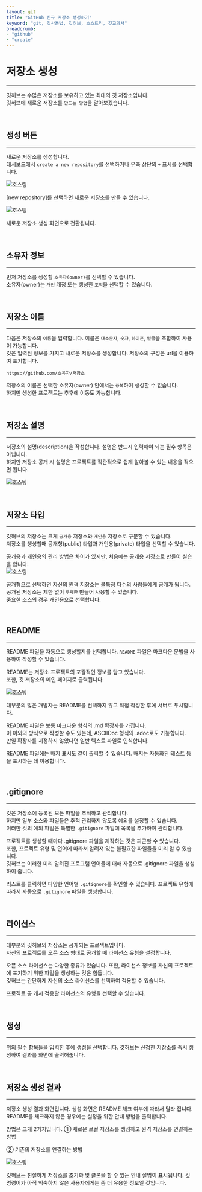 ```yaml
---
layout: git
title: "GitHub 신규 저장소 생성하기"
keyword: "git, 깃사용법, 깃허브, 소스트리, 깃교과서"
breadcrumb:
- "github"
- "create"
---
```


# 저장소 생성
---
깃허브는 수많은 저장소를 보유하고 있는 최대의 깃 저장소입니다.  
깃허브에 새로운 저장소를 `만드는 방법`을 알아보겠습니다.  

<br>

## 생성 버튼
---
새로운 저장소를 생성합니다.  
대시보드에서 `create a new repository`를 선택하거나 우측 상단의 `+` 표시를 선택합니다.

![호스팅](./img/create_01.png) 

[new repository]를 선택하면 새로운 저장소를 만들 수 있습니다.

![호스팅](./img/create_02.png) 

새로운 저장소 생성 화면으로 전환됩니다.  

<br>

## 소유자 정보
---
먼저 저장소를 생성할 `소유자(owner)`를 선택할 수 있습니다.  
소유자(owner)는 `개인` 개정 또는 생성한 `조직`을 선택할 수 있습니다.  

<br>

## 저장소 이름
---
다음은 저장소의 `이름`을 입력합니다. 이름은 `대소문자`, `숫자`, `하이픈`, `밑줄`을 조합하여 사용이 가능합니다.  
깃은 입력된 정보를 가지고 새로운 저장소를 생성합니다. 저장소의 구성은 url을 이용하여 표기합니다.

```
https://github.com/소유자/저장소
```

저장소의 이름은 선택한 소유자(owner) 안에서는 `중복`하여 생성할 수 없습니다.  
하지만 생성한 프로젝트는 추후에 이동도 가능합니다.  

<br>

## 저장소 설명
---
저장소의 설명(description)을 작성합니다. 설명은 반드시 입력해야 되는 필수 항목은 아닙니다.  
하지만 저장소 공개 시 설명은 프로젝트를 직관적으로 쉽게 알아볼 수 있는 내용을 적으면 됩니다.

![호스팅](./img/create_03.png) 

<br> 

## 저장소 타입
---
깃허브의 저장소는 크게 `공개용` 저장소와 `개인용` 저장소로 구분할 수 있습니다.  
저장소를 생성할때 공개형(public) 타입과 개인용(private) 타입을  선택할 수 있습니다.  

공개용과 개인용의 관리 방법은 차이가 있지만, 처음에는 공개용 저장소로 만들어 실습을 합니다.  
![호스팅](./img/create_04.png) 

공개형으로 선택하면 자신의 원격 저장소는 불특정 다수의 사람들에게 공개가 됩니다.  
공개된 저장소는 제한 없이 `무제한` 만들어 사용할 수 있습니다.  
중요한 소스의 경우 개인용으로 선택합니다. 

<br>

## README
---
README 파일을 자동으로 생성할지를 선택합니다. `README` 파일은 마크다운 문법을 사용하여 작성할 수 있습니다.

README는 저장소 프로젝트의 포괄적인 정보를 담고 있습니다.  
또한, 깃 저장소의 메인 페이지로 출력됩니다.

![호스팅](./img/create_05.png) 

대부분의 많은 개발자는 README를 선택하지 않고 직접 작성한 후에 서버로 푸시합니다.

README 파일은 보통 마크다운 형식의 .md 확장자를 가집니다.  
이 이외의 방식으로 작성할 수도 있는데, ASCIIDoc 형식의 .adoc로도 가능합니다.  
만일 확장자를 지정하지 않았다면 일반 텍스트 파일로 인식합니다.

README 파일에는 배지 표시도 같이 출력할 수 있습니다. 배지는 자동화된 테스트 등을 표시하는 데 이용합니다.

<br>

## .gitignore
---
깃은 저장소에 등록된 모든 파일을 추적하고 관리합니다.  
하지만 일부 소스와 파일들은 추적 관리하지 않도록 예외를 설정할 수 있습니다.  
이러한 깃의 예외 파일은 특별한 `.gitignore` 파일에 목록을 추가하여 관리합니다.

프로젝트를 생성할 때마다 .gitignore 파일을 제작하는 것은 피곤할 수 있습니다.  
또한, 프로젝트 유형 및 언어에 따라서 알려져 있는 불필요한 파일들을 미리 알 수 있습니다.  
깃허브는 이러한 미리 알려진 프로그램 언어들에 대해 자동으로 .gitignore 파일을 생성하여 줍니다.

리스트를 클릭하면 다양한 언어별 `.gitignore`를 확인할 수 있습니다. 프로젝트 유형에 따라서 자동으로 `.gitignore` 파일을 생성합니다.

<br>

## 라이선스
---
대부분의 깃허브의 저장소는 공개되는 프로젝트입니다.  
자신의 프로젝트를 오픈 소스 형태로 공개할 때 라이선스 유형을 설정합니다.  

오픈 소스 라이선스는 다양한 종류가 있습니다. 또한, 라이선스 정보를 자신의 프로젝트에 표기하기 위한 파일을 생성하는 것은 힘듭니다.  
깃허브는 간단하게 자신의 소스 라이선스를 선택하여 적용할 수 있습니다.  

프로젝트 공 개시 적용할 라이선스의 유형을 선택할 수 있습니다.  

<br>

## 생성
---
위의 필수 항목들을 입력한 후에 생성을 선택합니다. 
깃허브는 신청한 저장소를 즉시 생성하여 결과를 화면에 출력해줍니다.

<br>

## 저장소 생성 결과
---
저장소 생성 결과 화면입니다. 생성 화면은 README 체크 여부에 따라서 달라 집니다. 
README를 체크하지 않은 경우에는 설정을 위한 안내 방법을 출력합니다.

방법은 크게 2가지입니다.
① 새로운 로컬 저장소를 생성하고 원격 저장소를 연결하는 방법

② 기존의 저장소를 연결하는 방법

![호스팅](./img/create_06.png) 

깃허브는 친절하게 저장소를 초기화 및 클론을 할 수 있는 안내 설명이 표시됩니다. 
깃 명령어가 아직 익숙하지 않은 사용자에게는 좀 더 유용한 정보일 것입니다.
